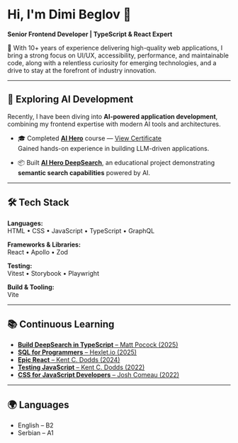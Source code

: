 # Hi, I'm Dimi Beglov 👋  
**Senior Frontend Developer | TypeScript & React Expert**

🚀 With 10+ years of experience delivering high-quality web applications, I bring a strong focus on UI/UX, accessibility, performance, and maintainable code, along with a relentless curiosity for emerging technologies, and a drive to stay at the forefront of industry innovation.

---

## 🤖 Exploring AI Development
Recently, I have been diving into **AI-powered application development**, combining my frontend expertise with modern AI tools and architectures.  

- 🎓 Completed **[AI Hero](https://aihero.dev/)** course — [View Certificate](https://res.cloudinary.com/total-typescript/image/upload/v1754828623/certificate/ed35a63f-403a-4e6b-8a8e-37a14765579c/build-deepsearch-in-typescript.png)  
  Gained hands-on experience in building LLM-driven applications.  

- 📦 Built [**AI Hero DeepSearch**](https://github.com/ditransler/ai-hero-deepsearch), an educational project demonstrating **semantic search capabilities** powered by AI.

---

## 🛠 Tech Stack

**Languages:**  
HTML • CSS • JavaScript • TypeScript • GraphQL

**Frameworks & Libraries:**  
React • Apollo • Zod

**Testing:**  
Vitest • Storybook • Playwright  

**Build & Tooling:**  
Vite

---

## 📚 Continuous Learning
- [**Build DeepSearch in TypeScript** – Matt Pocock (2025)](https://www.totaltypescript.com/workshops/build-deepsearch)  
- [**SQL for Programmers** – Hexlet.io (2025)](https://hexlet.io/)
- [**Epic React** – Kent C. Dodds (2024)](https://epicreact.dev/)  
- [**Testing JavaScript** – Kent C. Dodds (2022)](https://testingjavascript.com/)  
- [**CSS for JavaScript Developers** – Josh Comeau (2022)](https://css-for-js.dev/)  

---

## 🌍 Languages
- English – B2  
- Serbian – A1
